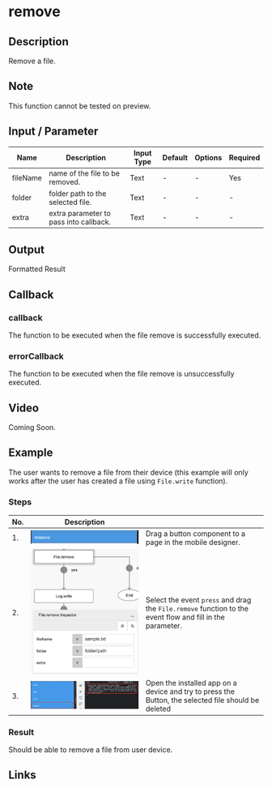 # remove

## Description

Remove a file.

## Note

This function cannot be tested on preview.

## Input / Parameter

| Name | Description | Input Type | Default | Options | Required |
| ------ | ------ | ------ | ------ | ------ | ------ |
| fileName | name of the file to be removed. | Text | - | - | Yes |
| folder | folder path to the selected file. | Text | - | - | - |
| extra | extra parameter to pass into callback. | Text | - | - | - |

## Output

Formatted Result

## Callback

### callback

The function to be executed when the file remove is successfully executed.

### errorCallback

The function to be executed when the file remove is unsuccessfully executed.

## Video

Coming Soon.

<!-- Format: [![Video]({image-path})]({url-link}) -->

## Example

The user wants to remove a file from their device (this example will only works after the user has created a file using `File.write` function).

<!-- Share a scenario, like a user requirements. -->

### Steps

| No. | Description |  |
| ------ | ------ | ------ |
| 1. | ![](./remove-step-1.png) | Drag a button component to a page in the mobile designer. |
| 2. | ![](./remove-step-2.png) | Select the event `press` and drag the `File.remove` function to the event flow and fill in the parameter. |
| 3. | ![](./remove-step-3.png) | Open the installed app on a device and try to press the Button, the selected file should be deleted |

<!-- Show the steps and share some screenshots.

1. .....

Format: ![]({image-path}) -->

### Result

Should be able to remove a file from user device.

<!-- Explain the output.

Format: ![]({image-path}) -->

## Links
